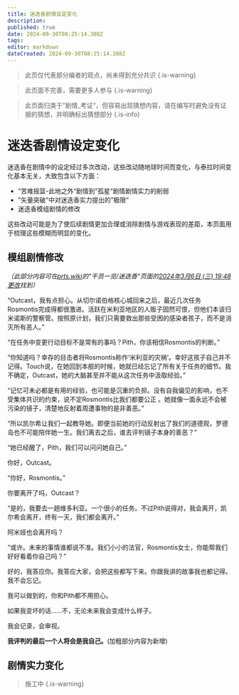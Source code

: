 ```yaml
---
title: 迷迭香剧情设定变化
description: 
published: true
date: 2024-09-30T08:25:14.308Z
tags: 
editor: markdown
dateCreated: 2024-09-30T08:25:14.308Z
---
```


> 此页仅代表部分编者的观点，尚未得到充分共识
{.is-warning}

> 此页面不完善，需要更多人参与
{.is-warning}

> 此页面归类于”剧情_考证“，但容易出现猜想内容，请在编写时避免没有证据的猜想，并明确标出猜想部分
{.is-info}

# 迷迭香剧情设定变化

迷迭香在剧情中的设定经过多次改动，这些改动随地球时间而变化，与泰拉时间变化基本无关，大致包含以下方面：

* ”苦难摇篮-此地之外“剧情到”孤星“剧情剧情实力的削弱
* ”矢量突破“中对迷迭香实力提出的”极限“
* 迷迭香模组剧情的修改

这些改动可能是为了使后续剧情更加合理或消除剧情与游戏表现的差距，本页面用于梳理这些模糊而明显的变化。

## 模组剧情修改

*（此部分内容可在[prts.wiki](https://prts.wiki/)的”干员一览/迷迭香“页面的[2024年3月6日 (三) 19:48更改](https://prts.wiki/index.php?title=%E8%BF%B7%E8%BF%AD%E9%A6%99&diff=prev&oldid=299027)找到）*


“Outcast，我有点担心。从切尔诺伯格核心城回来之后，最近几次任务Rosmontis完成得都很激进。活跃在米利亚地区的人贩子固然可恨，但他们本该归米诺斯的警察管。按照原计划，我们只需要救出那些受困的感染者孩子，而不是消灭所有恶人。”

“在任务中变更行动目标不是常有的事吗？Pith，你该相信Rosmontis的判断。”

“你知道吗？幸存的目击者将Rosmontis称作‘米利亚的灾祸’。幸好这孩子自己并不记得。Touch说，在她回到本舰的时候，她就已经忘记了所有关于任务的细节。我不确定，Outcast，她的大脑甚至并不能从这次任务中汲取经验。”

“记忆可未必都是有用的经验，也可能是沉重的负担。没有自我偏见的影响，也不受集体共识的约束，说不定Rosmontis比我们都要公正 。她就像一面永远不会被污染的镜子，清楚地反射着周遭事物的是非善恶。”

“所以凯尔希让我们一起教导她。即便当前她的行动反射出了我们的道德观，罗德岛也不可能陪伴她一生。我们离去之后，谁去评判镜子本身的善恶？”

“她已经醒了，Pith，我们可以问问她自己。”

你好，Outcast。

“你好，Rosmontis。”

你要离开了吗，Outcast？

“是的，我要去一趟维多利亚。一个很小的任务。不过Pith说得对，我会离开，凯尔希会离开，终有一天，我们都会离开。”

阿米娅也会离开吗？

“或许。未来的事情谁都说不准。我们小小的法官，Rosmontis女士，你能帮我们好好看着你自己吗？”

好的，我答应你。我答应大家，会把这些都写下来。你跟我讲的故事我也都记得。我不会忘记。

我可以做到的，你和Pith都不用担心。

如果我变坏的话......不，无论未来我会变成什么样子。

我会记录，会审视。

**我评判的最后一个人将会是我自己。**(加粗部分内容为新增)

## 剧情实力变化

> 施工中
{.is-warning}
